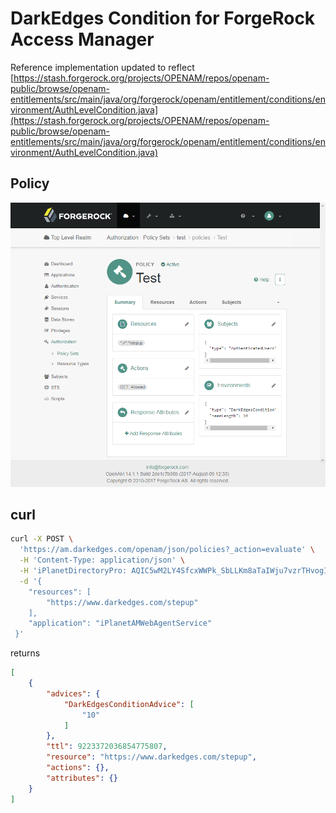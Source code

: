 # DarkEdges Condition for ForgeRock Access Manager

Reference implementation []() updated to reflect [https://stash.forgerock.org/projects/OPENAM/repos/openam-public/browse/openam-entitlements/src/main/java/org/forgerock/openam/entitlement/conditions/environment/AuthLevelCondition.java](https://stash.forgerock.org/projects/OPENAM/repos/openam-public/browse/openam-entitlements/src/main/java/org/forgerock/openam/entitlement/conditions/environment/AuthLevelCondition.java)

## Policy

![AM policy](./policy.png)

## curl

```bash
curl -X POST \
  'https://am.darkedges.com/openam/json/policies?_action=evaluate' \
  -H 'Content-Type: application/json' \
  -H 'iPlanetDirectoryPro: AQIC5wM2LY4SfcxWWPk_SbLLKm8aTaIWju7vzrTHvogImKc.*AAJTSQACMDEAAlNLABQtMTY1MDAxMDY5MDU0NDkyOTI0OAACUzEAAA..*' \
  -d '{
    "resources": [
        "https://www.darkedges.com/stepup"
    ],
    "application": "iPlanetAMWebAgentService"
 }'
```

returns

```json
[
    {
        "advices": {
            "DarkEdgesConditionAdvice": [
                "10"
            ]
        },
        "ttl": 9223372036854775807,
        "resource": "https://www.darkedges.com/stepup",
        "actions": {},
        "attributes": {}
    }
]
```